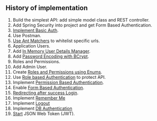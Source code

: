 History of implementation
-------------------------

1. Build the simplest API: add simple model class and REST controller.
2. Add Spring Security into project and get Form Based Authentication.
3. [Implement Basic Auth](Howto.md#1---implement-basic-auth).
4. Use Postman.
5. [Use Ant Matchers](Howto.md#2---use-ant-matchers) to whitelist specific urls.
6. Application Users.
7. Add [In Memory User Details Manager](Howto.md#3---in-memory-user-details-manager).
8. Add [Password Encoding with BCrypt](Howto.md#4---password-encoding-with-bCrypt).
9. Roles and Permissions.
10. Add Admin User.
11. Create [Roles and Permissions using Enums](Howto.md#5---roles-and-permissions-using-enum).
12. Use [Role based Authentication](Howto.md#6---role-based-authentication) to protect API.
13. Implement [Permission Based Authentication](Howto.md#7---permission-based-authentication).
14. Enable [Form Based Authentication](Howto.md#8---form-based-authentication).
15. [Redirecting after success Login](Howto.md#9---redirect-after-success-login).
16. Implement [Remember Me](Howto.md#10---remember-me)
17. Implement [Logout](Howto.md#11---logout)
18. Implement [DB Authentication](Howto.md#11---db-authentication)
19. [Start](Howto.md#12--json-web-token-i) JSON Web Token (JWT). 
